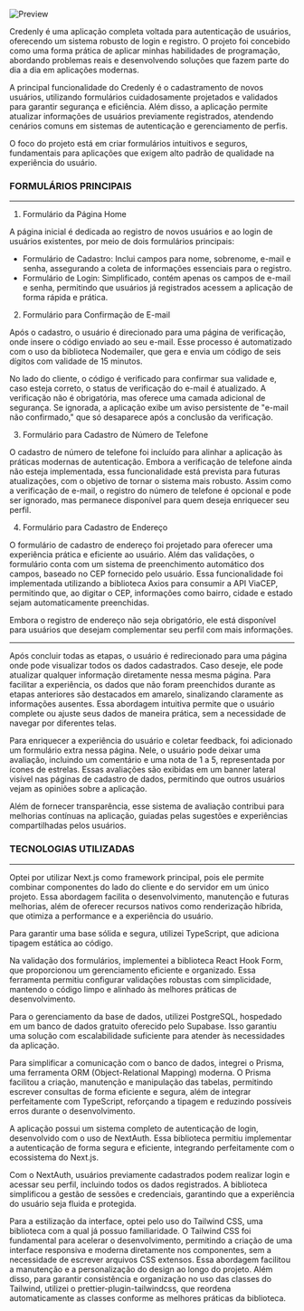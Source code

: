 ![Preview](https://utfs.io/f/FJxfrM1suimW4sBX0ZWXSLEbcIKrO5Vv63y702AewYdZpPFG)

Credenly é uma aplicação completa voltada para autenticação de usuários, oferecendo um sistema robusto de login e registro. O projeto foi concebido como uma forma prática de aplicar minhas habilidades de programação, abordando problemas reais e desenvolvendo soluções que fazem parte do dia a dia em aplicações modernas.

A principal funcionalidade do Credenly é o cadastramento de novos usuários, utilizando formulários cuidadosamente projetados e validados para garantir segurança e eficiência. Além disso, a aplicação permite atualizar informações de usuários previamente registrados, atendendo cenários comuns em sistemas de autenticação e gerenciamento de perfis.

O foco do projeto está em criar formulários intuitivos e seguros, fundamentais para aplicações que exigem alto padrão de qualidade na experiência do usuário.

### FORMULÁRIOS PRINCIPAIS

<hr />

1. Formulário da Página Home

A página inicial é dedicada ao registro de novos usuários e ao login de usuários existentes, por meio de dois formulários principais:

* Formulário de Cadastro: Inclui campos para nome, sobrenome, e-mail e senha, assegurando a coleta de informações essenciais para o registro.
* Formulário de Login: Simplificado, contém apenas os campos de e-mail e senha, permitindo que usuários já registrados acessem a aplicação de forma rápida e prática.

2. Formulário para Confirmação de E-mail

Após o cadastro, o usuário é direcionado para uma página de verificação, onde insere o código enviado ao seu e-mail. Esse processo é automatizado com o uso da biblioteca Nodemailer, que gera e envia um código de seis dígitos com validade de 15 minutos.

No lado do cliente, o código é verificado para confirmar sua validade e, caso esteja correto, o status de verificação do e-mail é atualizado. A verificação não é obrigatória, mas oferece uma camada adicional de segurança. Se ignorada, a aplicação exibe um aviso persistente de "e-mail não confirmado," que só desaparece após a conclusão da verificação.

3. Formulário para Cadastro de Número de Telefone

O cadastro de número de telefone foi incluído para alinhar a aplicação às práticas modernas de autenticação. Embora a verificação de telefone ainda não esteja implementada, essa funcionalidade está prevista para futuras atualizações, com o objetivo de tornar o sistema mais robusto. Assim como a verificação de e-mail, o registro do número de telefone é opcional e pode ser ignorado, mas permanece disponível para quem deseja enriquecer seu perfil.

4. Formulário para Cadastro de Endereço

O formulário de cadastro de endereço foi projetado para oferecer uma experiência prática e eficiente ao usuário. Além das validações, o formulário conta com um sistema de preenchimento automático dos campos, baseado no CEP fornecido pelo usuário. Essa funcionalidade foi implementada utilizando a biblioteca Axios para consumir a API ViaCEP, permitindo que, ao digitar o CEP, informações como bairro, cidade e estado sejam automaticamente preenchidas.

Embora o registro de endereço não seja obrigatório, ele está disponível para usuários que desejam complementar seu perfil com mais informações.

<hr />

Após concluir todas as etapas, o usuário é redirecionado para uma página onde pode visualizar todos os dados cadastrados. Caso deseje, ele pode atualizar qualquer informação diretamente nessa mesma página. Para facilitar a experiência, os dados que não foram preenchidos durante as etapas anteriores são destacados em amarelo, sinalizando claramente as informações ausentes. Essa abordagem intuitiva permite que o usuário complete ou ajuste seus dados de maneira prática, sem a necessidade de navegar por diferentes telas.

Para enriquecer a experiência do usuário e coletar feedback, foi adicionado um formulário extra nessa página. Nele, o usuário pode deixar uma avaliação, incluindo um comentário e uma nota de 1 a 5, representada por ícones de estrelas. Essas avaliações são exibidas em um banner lateral visível nas páginas de cadastro de dados, permitindo que outros usuários vejam as opiniões sobre a aplicação.

Além de fornecer transparência, esse sistema de avaliação contribui para melhorias contínuas na aplicação, guiadas pelas sugestões e experiências compartilhadas pelos usuários.

### TECNOLOGIAS UTILIZADAS

<hr />

Optei por utilizar Next.js como framework principal, pois ele permite combinar componentes do lado do cliente e do servidor em um único projeto. Essa abordagem facilita o desenvolvimento, manutenção e futuras melhorias, além de oferecer recursos nativos como renderização híbrida, que otimiza a performance e a experiência do usuário.

Para garantir uma base sólida e segura, utilizei TypeScript, que adiciona tipagem estática ao código.

Na validação dos formulários, implementei a biblioteca React Hook Form, que proporcionou um gerenciamento eficiente e organizado. Essa ferramenta permitiu configurar validações robustas com simplicidade, mantendo o código limpo e alinhado às melhores práticas de desenvolvimento.

Para o gerenciamento da base de dados, utilizei PostgreSQL, hospedado em um banco de dados gratuito oferecido pelo Supabase. Isso garantiu uma solução com escalabilidade suficiente para atender às necessidades da aplicação.

Para simplificar a comunicação com o banco de dados, integrei o Prisma, uma ferramenta ORM (Object-Relational Mapping) moderna. O Prisma facilitou a criação, manutenção e manipulação das tabelas, permitindo escrever consultas de forma eficiente e segura, além de integrar perfeitamente com TypeScript, reforçando a tipagem e reduzindo possíveis erros durante o desenvolvimento.

A aplicação possui um sistema completo de autenticação de login, desenvolvido com o uso de NextAuth. Essa biblioteca permitiu implementar a autenticação de forma segura e eficiente, integrando perfeitamente com o ecossistema do Next.js.

Com o NextAuth, usuários previamente cadastrados podem realizar login e acessar seu perfil, incluindo todos os dados registrados. A biblioteca simplificou a gestão de sessões e credenciais, garantindo que a experiência do usuário seja fluida e protegida.

Para a estilização da interface, optei pelo uso do Tailwind CSS, uma biblioteca com a qual já possuo familiaridade. O Tailwind CSS foi fundamental para acelerar o desenvolvimento, permitindo a criação de uma interface responsiva e moderna diretamente nos componentes, sem a necessidade de escrever arquivos CSS extensos. Essa abordagem facilitou a manutenção e a personalização do design ao longo do projeto. Além disso, para garantir consistência e organização no uso das classes do Tailwind, utilizei o prettier-plugin-tailwindcss, que reordena automaticamente as classes conforme as melhores práticas da biblioteca.
